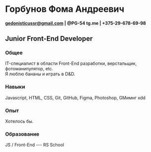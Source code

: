 # Горбунов Фома Андреевич

#### gedonisticussr@gmail.com | @PG-54 tg.me | +375-29-678-69-98

## Junior Front-End Developer

### Общее

IT-специалист в области Front-End разработки, верстальщик, фотоманипулятор, etc.  
Я люблю бананы и играть в D&D.

### Навыки

Javascript, HTML, CSS,  Git, GitHub, Figma, Photoshop, GMимнг xdd

### Опыт

Хотелось бы.

### Образование

JS / Front-End --- RS School
